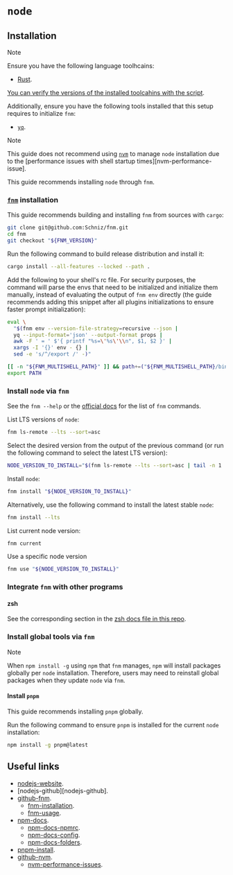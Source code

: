 # `node`

## Installation

> [!NOTE]
>
> Ensure you have the following language toolhcains:
> - [Rust](../system-setup/toolchains/rust/README.md).
>
> [You can verify the versions of the installed toolcahins with the script](../system-setup/toolchains/README.md#verify-versions-of-the-installed-toolchains).
>
> Additionally, ensure you have the following tools installed that this setup requires to initialize `fnm`:
> - [`yq`](../../../dotfiles/terminal-utils/yq/REAMDE.md).

> [!NOTE]
>
> This guide does not recommend using [`nvm`][github-nvm] to manage `node` installation due to the [performance issues with shell startup times][nvm-performance-issue].

This guide recommends installing `node` through `fnm`.

### [`fnm`][github-fnm] installation

This guide recommends building and installing `fnm` from sources with `cargo`:

```bash
git clone git@github.com:Schniz/fnm.git
cd fnm
git checkout "${FNM_VERSION}"
```

Run the following command to build release distribution and install it:

```bash
cargo install --all-features --locked --path .
```

Add the following to your shell's rc file. For security purposes, the command will parse the envs that need to be initialized and initialize them manually, instead of evaluating the output of `fnm env` directly (the guide recommends adding this snippet after all plugins initializations to ensure faster prompt initialization):

```bash
eval \
  "$(fnm env --version-file-strategy=recursive --json |
  yq --input-format='json' --output-format props |
  awk -F ' = ' $'{ printf "%s=\'%s\'\\n", $1, $2 }' |
  xargs -I '{}' env - {} |
  sed -e 's/^/export /' -)"

[[ -n "${FNM_MULTISHELL_PATH}" ]] && path+=("${FNM_MULTISHELL_PATH}/bin")
export PATH
```

### Install `node` via `fnm`

See the `fnm --help` or the [official docs][fnm-usage] for the list of `fnm` commands.

List LTS versions of `node`:

```bash
fnm ls-remote --lts --sort=asc
```

Select the desired version from the output of the previous command (or run the following command to select the latest LTS version):

```bash
NODE_VERSION_TO_INSTALL="$(fnm ls-remote --lts --sort=asc | tail -n 1 | awk '{ print $1 }')"
```

Install `node`:

```bash
fnm install "${NODE_VERSION_TO_INSTALL}"
```

Alternatively, use the following command to install the latest stable `node`:

```bash
fnm install --lts
```

List current node version:

```bash
fnm current
```

Use a specific node version

```bash
fnm use "${NODE_VERSION_TO_INSTALL}"
```

### Integrate `fnm` with other programs

#### zsh

See the corresponding section in the [zsh docs file in this repo](../../zsh/README.md#fnm).

### Install global tools via `fnm`

> [!NOTE]
>
> When `npm install -g` using `npm` that `fnm` manages, `npm` will install packages globally per `node` installation. Therefore, users may need to reinstall global packages when they update `node` via `fnm`.

#### Install `pnpm`

This guide recommends installing `pnpm` globally.

Run the following command to ensure `pnpm` is installed for the current `node` installation:

```bash
npm install -g pnpm@latest
```

## Useful links

- [nodejs-website][nodejs-website].
- [nodejs-github][nodejs-github].
- [github-fnm][github-fnm].
  - [fnm-installation][fnm-installation].
  - [fnm-usage][fnm-usage].
- [npm-docs][npm-docs].
  - [npm-docs-npmrc][npm-docs-npmrc].
  - [npm-docs-config][npm-docs-config].
  - [npm-docs-folders][npm-docs-folders].
- [pnpm-install][pnpm-install].
- [github-nvm][github-nvm].
  - [nvm-performance-issues][nvm-performance-issues].

[nodejs-website]: <https://nodejs.org>
[github-nodejs]: <https://github.com/nodejs/node>
[github-fnm]: <https://github.com/Schniz/fnm>
[fnm-installation]: <https://github.com/Schniz/fnm>
[fnm-usage]: <https://github.com/Schniz/fnm/blob/master/docs/commands.md>
[npm-docs]: <https://docs.npmjs.com/>
[npm-docs-npmrc]: <https://docs.npmjs.com/cli/v11/configuring-npm/npmrc>
[npm-docs-config]: <https://docs.npmjs.com/cli/v11/using-npm/config>
[npm-docs-folders]: <https://docs.npmjs.com/cli/v11/configuring-npm/folders>
[pnpm-install]: <https://pnpm.io/installation>
[github-nvm]: <https://github.com/nvm-sh/nvm>
[nvm-performance-issues]: <https://github.com/nvm-sh/nvm/issues/730#issuecomment-226949107>
